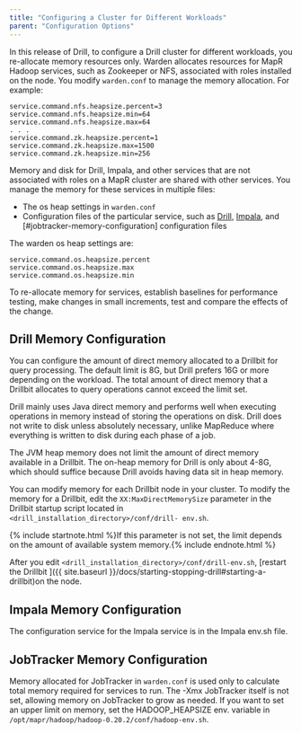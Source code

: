 ```yaml
---
title: "Configuring a Cluster for Different Workloads"
parent: "Configuration Options"
---
```

In this release of Drill, to configure a Drill cluster for different workloads, you re-allocate memory resources only. Warden allocates resources for MapR Hadoop services, such as Zookeeper or NFS, associated with roles installed on the node. You modify `warden.conf` to manage the memory allocation. For example:

    service.command.nfs.heapsize.percent=3
    service.command.nfs.heapsize.min=64
    service.command.nfs.heapsize.max=64
    . . .
    service.command.zk.heapsize.percent=1
    service.command.zk.heapsize.max=1500
    service.command.zk.heapsize.min=256

Memory and disk for Drill, Impala, and other services that are not associated with roles on a MapR cluster are shared with other services. You manage the memory for these services in multiple files:

* The os heap settings in `warden.conf`
* Configuration files of the particular service, such as [Drill](#drill-memory-configuration), [Impala](#impala-memory-configuation), and [#jobtracker-memory-configuration] configuration files

The warden os heap settings are:

    service.command.os.heapsize.percent
    service.command.os.heapsize.max
    service.command.os.heapsize.min

To re-allocate memory for services, establish baselines for performance testing, make changes in small increments, test and compare the effects of the change. 

## Drill Memory Configuration
You can configure the amount of direct memory allocated to a Drillbit for
query processing. The default limit is 8G, but Drill prefers 16G or more
depending on the workload. The total amount of direct memory that a Drillbit
allocates to query operations cannot exceed the limit set.

Drill mainly uses Java direct memory and performs well when executing
operations in memory instead of storing the operations on disk. Drill does not
write to disk unless absolutely necessary, unlike MapReduce where everything
is written to disk during each phase of a job.

The JVM heap memory does not limit the amount of direct memory available in
a Drillbit. The on-heap memory for Drill is only about 4-8G, which should
suffice because Drill avoids having data sit in heap memory.

You can modify memory for each Drillbit node in your cluster. To modify the
memory for a Drillbit, edit the `XX:MaxDirectMemorySize` parameter in the
Drillbit startup script located in `<drill_installation_directory>/conf/drill-
env.sh`.

{% include startnote.html %}If this parameter is not set, the limit depends on the amount of available system memory.{% include endnote.html %}

After you edit `<drill_installation_directory>/conf/drill-env.sh`, [restart
the Drillbit
]({{ site.baseurl }}/docs/starting-stopping-drill#starting-a-drillbit)on
the node.

## Impala Memory Configuration

The configuration service for the Impala service is in the Impala env.sh file.

## JobTracker Memory Configuration

Memory allocated for JobTracker in `warden.conf` is used only to calculate total memory required for services to run. The -Xmx JobTracker itself is not set, allowing memory on JobTracker to grow as needed. If you want to set an upper limit on memory, set the HADOOP_HEAPSIZE env. variable in `/opt/mapr/hadoop/hadoop-0.20.2/conf/hadoop-env.sh`.